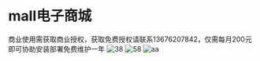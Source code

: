 # mall电子商城
商业使用需获取商业授权，获取免费授权请联系13676207842，仅需每月200元即可协助安装部署免费维护一年
![38](https://github.com/user-attachments/assets/4a96b435-6435-4260-961c-90f43d5aa6ae)
![58](https://github.com/user-attachments/assets/c7de791f-96ae-450b-8ad8-55476239d825)
![aa](https://github.com/user-attachments/assets/8aa3de3d-300c-40bd-83f9-1a6d59851976)
